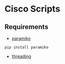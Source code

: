 # Cisco Scripts


## Requirements


- [paramiko](https://docs.paramiko.org/en/latest/)


` pip install paramiko `


- [threading](https://docs.python.org/3/library/threading.html)
